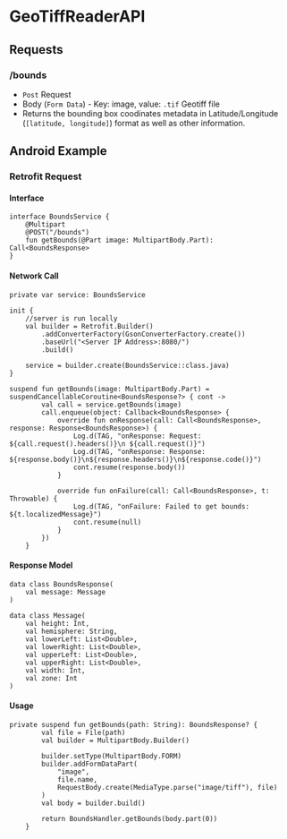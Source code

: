 # GeoTiffReaderAPI
## Requests
### /bounds
- `Post` Request
- Body (`Form Data`) - Key: image, value: `.tif` Geotiff file
- Returns the bounding box coodinates metadata in Latitude/Longitude (`[latitude, longitude]`) format as well as other information.

## Android Example
### Retrofit Request
#### Interface
```
interface BoundsService {
    @Multipart
    @POST("/bounds")
    fun getBounds(@Part image: MultipartBody.Part): Call<BoundsResponse>
}
```
#### Network Call
```
private var service: BoundsService

init {
    //server is run locally
    val builder = Retrofit.Builder()
        .addConverterFactory(GsonConverterFactory.create())
        .baseUrl("<Server IP Address>:8080/")
        .build()

    service = builder.create(BoundsService::class.java)
}

suspend fun getBounds(image: MultipartBody.Part) = suspendCancellableCoroutine<BoundsResponse?> { cont ->
        val call = service.getBounds(image)
        call.enqueue(object: Callback<BoundsResponse> {
            override fun onResponse(call: Call<BoundsResponse>, response: Response<BoundsResponse>) {
                Log.d(TAG, "onResponse: Request: ${call.request().headers()}\n ${call.request()}")
                Log.d(TAG, "onResponse: Response: ${response.body()}\n${response.headers()}\n${response.code()}")
                cont.resume(response.body())
            }

            override fun onFailure(call: Call<BoundsResponse>, t: Throwable) {
                Log.d(TAG, "onFailure: Failed to get bounds: ${t.localizedMessage}")
                cont.resume(null)
            }
        })
    }
```
#### Response Model
```
data class BoundsResponse(
    val message: Message
)

data class Message(
    val height: Int,
    val hemisphere: String,
    val lowerLeft: List<Double>,
    val lowerRight: List<Double>,
    val upperLeft: List<Double>,
    val upperRight: List<Double>,
    val width: Int,
    val zone: Int
)
```

#### Usage
```
private suspend fun getBounds(path: String): BoundsResponse? {
        val file = File(path)
        val builder = MultipartBody.Builder()

        builder.setType(MultipartBody.FORM)
        builder.addFormDataPart(
            "image",
            file.name,
            RequestBody.create(MediaType.parse("image/tiff"), file)
        )
        val body = builder.build()

        return BoundsHandler.getBounds(body.part(0))
    }
```
  


